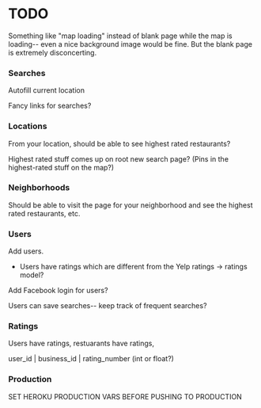 # TODO

Something like "map loading" instead of blank page while the map is loading-- even a nice background image would be fine. But the blank page is extremely disconcerting.

### Searches

Autofill current location

Fancy links for searches?

### Locations

From your location, should be able to see highest rated restaurants? 

Highest rated stuff comes up on root new search page? (Pins in the highest-rated stuff on the map?)

### Neighborhoods

Should be able to visit the page for your neighborhood and see the highest rated restaurants, etc.

### Users


Add users.

* Users have ratings which are different from the Yelp ratings -> ratings model?

Add Facebook login for users?

Users can save searches-- keep track of frequent searches?






### Ratings

Users have ratings, restuarants have ratings, 

user_id | business_id | rating_number (int or float?)

### Production

SET HEROKU PRODUCTION VARS BEFORE PUSHING TO PRODUCTION



